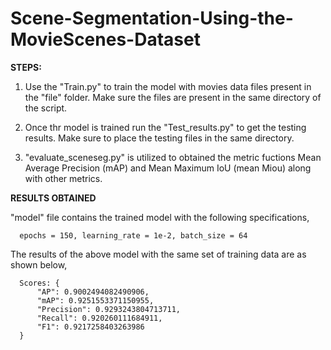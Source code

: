 # Scene-Segmentation-Using-the-MovieScenes-Dataset

**STEPS:**

1. Use the "Train.py" to train the model with movies data files present in the "file" folder. Make sure the files are present in the same directory of the script.

2. Once thr model is trained run the "Test_results.py" to get the testing results. Make sure to place the testing files in the same directory.

3. "evaluate_sceneseg.py" is utilized to obtained the metric fuctions Mean Average Precision (mAP) and Mean Maximum IoU (mean Miou) along with other metrics.


**RESULTS OBTAINED**

"model" file contains the trained model with the following specifications,

      epochs = 150, learning_rate = 1e-2, batch_size = 64

The results of the above model with the same set of training data are as shown below,

      Scores: {
          "AP": 0.9002494082490906,
          "mAP": 0.9251553371150955,
          "Precision": 0.9293243804713711,
          "Recall": 0.920260111684911,
          "F1": 0.9217258403263986
      }

